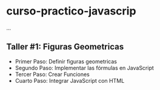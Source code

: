 # curso-practico-javascrip

...
## Taller #1: Figuras Geometricas

- Primer Paso: Definir figuras geometricas
- Segundo Paso: Implementar las fórmulas en JavaScript
- Tercer Paso: Crear Funciones
- Cuarto Paso: Integrar JavaScript con HTML